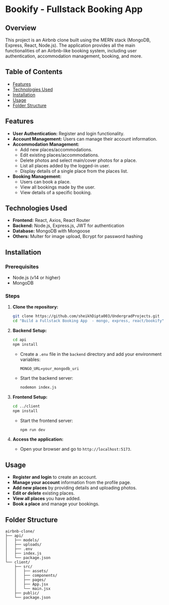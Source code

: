 # Bookify - Fullstack Booking App

## Overview
This project is an Airbnb clone built using the MERN stack (MongoDB, Express, React, Node.js). The application provides all the main functionalities of an Airbnb-like booking system, including user authentication, accommodation management, booking, and more.

## Table of Contents
- [Features](#features)
- [Technologies Used](#technologies-used)
- [Installation](#installation)
- [Usage](#usage)
- [Folder Structure](#folder-structure)

## Features
- **User Authentication:** Register and login functionality.
- **Account Management:** Users can manage their account information.
- **Accommodation Management:**
  - Add new places/accommodations.
  - Edit existing places/accommodations.
  - Delete photos and select main/cover photos for a place.
  - List all places added by the logged-in user.
  - Display details of a single place from the places list.
- **Booking Management:**
  - Users can book a place.
  - View all bookings made by the user.
  - View details of a specific booking.

## Technologies Used
- **Frontend:** React, Axios, React Router
- **Backend:** Node.js, Express.js, JWT for authentication
- **Database:** MongoDB with Mongoose
- **Others:** Multer for image upload, Bcrypt for password hashing

## Installation

### Prerequisites
- Node.js (v14 or higher)
- MongoDB

### Steps
1. **Clone the repository:**
   ```bash
   git clone https://github.com/sheikhDipta003/UndergradProjects.git
   cd "Build a Fullstack Booking App  - mongo, express, react/bookify"
   ```

2. **Backend Setup:**
   ```bash
   cd api
   npm install
   ```

   - Create a `.env` file in the `backend` directory and add your environment variables:
     ```env
     MONGO_URL=your_mongodb_uri
     ```

   - Start the backend server:
     ```bash
     nodemon index.js
     ```

3. **Frontend Setup:**
   ```bash
   cd ../client
   npm install
   ```

   - Start the frontend server:
     ```bash
     npm run dev
     ```

4. **Access the application:**
   - Open your browser and go to `http://localhost:5173`.

## Usage
- **Register and login** to create an account.
- **Manage your account** information from the profile page.
- **Add new places** by providing details and uploading photos.
- **Edit or delete** existing places.
- **View all places** you have added.
- **Book a place** and manage your bookings.

## Folder Structure
```
airbnb-clone/
├── api/
│   ├── models/
│   ├── uploads/
│   ├── .env
│   ├── index.js
│   └── package.json
└── client/
    ├── src/
    │   ├── assets/
    │   ├── components/
    │   ├── pages/
    │   ├── App.jsx
    │   └── main.jsx
    ├── public/
    └── package.json
```
